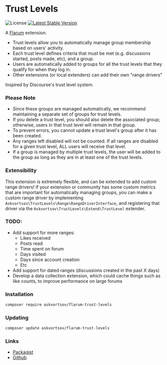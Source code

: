 # Trust Levels

![License](https://img.shields.io/badge/license-MIT-blue.svg) [![Latest Stable Version](https://img.shields.io/packagist/v/askvortsov/flarum-trust-levels.svg)](https://packagist.org/packages/askvortsov/flarum-trust-levels)

A [Flarum](http://flarum.org) extension.

- Trust levels allow you to automatically manage group membership based on users' activity.
- Each trust level defines criteria that must be met (e.g. discussions started, posts made, etc), and a group.
- Users are automatically added to groups for all the trust levels that they qualify for when they log in.
- Other extensions (or local extenders) can add their own "range drivers"

Inspired by Discourse's trust level system.

### Please Note

- Since these groups are managed automatically, we recommend maintaining a separate set of groups for trust levels.
- If you delete a trust level, you should also delete the associated group; otherwise, users in that trust level will remain in that group.
- To prevent errors, you cannot update a trust level's group after it has been created.
- Any ranges left disabled will not be counted. If all ranges are disabled for a given trust level, ALL users will receive that level.
- If a group is managed by multiple trust levels, the user will be added to the group as long as they are in at least one of the trust levels.

### Extensibility

This extension is extremely flexible, and can be extended to add custom range drivers! If your extension or community has some custom metrics that are important for automatically managing groups, you can make a custom range driver by implementing `Askvortsov\TrustLevels\Range\RangeDriverInterface`, and registering that driver via the `Askvortsov\TrustLevels\Extend\TrustLevel` extender.

### TODO:

- Add support for more ranges:
  - Likes received
  - Posts read
  - Time spent on forum
  - Days visited
  - Days since account creation
  - Etc
- Add support for dated ranges (discussions created in the past X days)
- Develop a data collection extension, which could cache things such as like counts, to improve performance on large forums

### Installation

```sh
composer require askvortsov/flarum-trust-levels
```

### Updating

```sh
composer update askvortsov/flarum-trust-levels
```

### Links

- [Packagist](https://packagist.org/packages/askvortsov/flarum-trust-levels)
- [Github](https://github.com/askvortsov1/flarum-trust-levels)